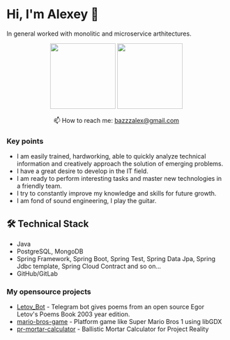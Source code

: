 # Hi, I'm Alexey 👋
In general worked with monolitic and microservice arthitectures.

<p align = 'center'>
 <a href="https://github-readme-stats.vercel.app/api?username=Shemich&show_icons=true&count_private=true"><img height=150 src="https://github-readme-stats.vercel.app/api?username=Shemich&show_icons=true&count_private=true" /></a>
<a href="https://github.com/Shemich/github-readme-stats"><img height=150 src="https://github-readme-stats.vercel.app/api/top-langs/?username=Shemich&layout=compact" /></a>
 </p>

<p align='center'>
  
 <p align='center'>
  📫  How to reach me: <a href='mailto:bazzzalex@gmail.com'>bazzzalex@gmail.com</a>
</p>

### Key points
*   I am easily trained, hardworking, able to quickly analyze technical information and creatively approach the solution of emerging problems. 
*   I have a great desire to develop in the IT field. 
*   I am ready to perform interesting tasks and master new technologies in a friendly team. 
*   I try to constantly improve my knowledge and skills for future growth.
*   I am fond of sound engineering, I play the guitar.

## 🛠 Technical Stack
*   Java 
*   PostgreSQL, MongoDB
*   Spring Framework, Spring Boot, Spring Test, Spring Data Jpa, Spring Jdbc template, Spring Cloud Contract and so on...
*   GitHub/GitLab

### My opensource projects

*   [Letov_Bot](https://github.com/Shemich/Letov_Bot) - Telegram bot gives poems from an open source Egor Letov's Poems Book 2003 year edition.
*   [mario-bros-game](https://github.com/Shemich/mario-bros-game) - Platform game like Super Mario Bros 1 using libGDX
*   [pr-mortar-calculator](https://github.com/Shemich/project-reality-mortar-calculator) - Ballistic Mortar Calculator for Project Reality
